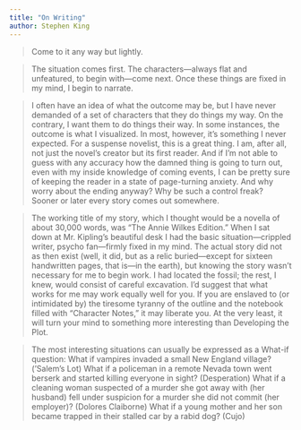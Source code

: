 ```yaml
---
title: "On Writing"
author: Stephen King
---
```


> Come to it any way but lightly.


> The situation comes first. The characters—always flat and unfeatured, to begin with—come next. Once these things are fixed in my mind, I begin to narrate.


> I often have an idea of what the outcome may be, but I have never demanded of a set of characters that they do things my way. On the contrary, I want them to do things their way. In some instances, the outcome is what I visualized. In most, however, it’s something I never expected. For a suspense novelist, this is a great thing. I am, after all, not just the novel’s creator but its first reader. And if I’m not able to guess with any accuracy how the damned thing is going to turn out, even with my inside knowledge of coming events, I can be pretty sure of keeping the reader in a state of page-turning anxiety. And why worry about the ending anyway? Why be such a control freak? Sooner or later every story comes out somewhere.


> The working title of my story, which I thought would be a novella of about 30,000 words, was “The Annie Wilkes Edition.” When I sat down at Mr. Kipling’s beautiful desk I had the basic situation—crippled writer, psycho fan—firmly fixed in my mind. The actual story did not as then exist (well, it did, but as a relic buried—except for sixteen handwritten pages, that is—in the earth), but knowing the story wasn’t necessary for me to begin work. I had located the fossil; the rest, I knew, would consist of careful excavation. I’d suggest that what works for me may work equally well for you. If you are enslaved to (or intimidated by) the tiresome tyranny of the outline and the notebook filled with “Character Notes,” it may liberate you. At the very least, it will turn your mind to something more interesting than Developing the Plot.


> The most interesting situations can usually be expressed as a What-if question: What if vampires invaded a small New England village? (’Salem’s Lot) What if a policeman in a remote Nevada town went berserk and started killing everyone in sight? (Desperation) What if a cleaning woman suspected of a murder she got away with (her husband) fell under suspicion for a murder she did not commit (her employer)? (Dolores Claiborne) What if a young mother and her son became trapped in their stalled car by a rabid dog? (Cujo)



